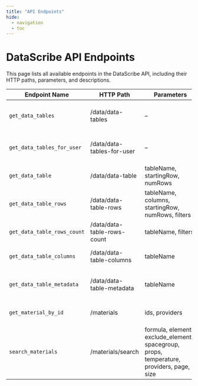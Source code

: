 ```yaml
---
title: "API Endpoints"
hide:
  - navigation
  - toc
---
```


# DataScribe API Endpoints

This page lists all available endpoints in the DataScribe API, including their HTTP paths, parameters, and descriptions.

| Endpoint Name             | HTTP Path                   | Parameters                                                                                 | Description                               |
|---------------------------|-----------------------------|--------------------------------------------------------------------------------------------|-------------------------------------------|
| `get_data_tables`           | /data/data-tables           | –                                                                                          | List all data tables (admin only)         |
| `get_data_tables_for_user`  | /data/data-tables-for-user  | –                                                                                          | List data tables available to the user    |
| `get_data_table`            | /data/data-table            | tableName, startingRow, numRows                                                            | Get rows from a data table                |
| `get_data_table_rows`       | /data/data-table-rows       | tableName, columns, startingRow, numRows, filters                                          | Get rows from a data table (with columns) |
| `get_data_table_rows_count` | /data/data-table-rows-count | tableName, filters                                                                         | Get row count for a data table            |
| `get_data_table_columns`    | /data/data-table-columns    | tableName                                                                                  | Get columns of a data table               |
| `get_data_table_metadata`   | /data/data-table-metadata   | tableName                                                                                  | Get metadata for a data table             |
| `get_material_by_id`        | /materials                  | ids, providers                                                                             | Get material by IDs                       |
| `search_materials`          | /materials/search           | formula, elements, exclude_elements, spacegroup, props, <br/>temperature, providers, page, size | Search for materials                      |
